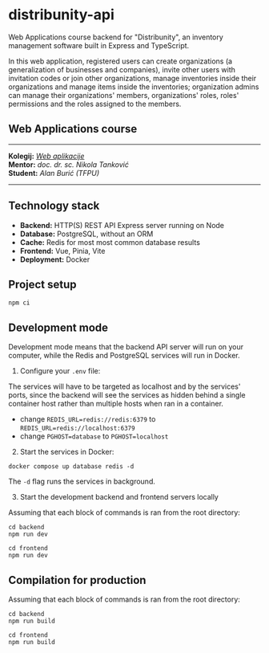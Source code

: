 # distribunity-api

Web Applications course backend for "Distribunity", an inventory management software built in Express and TypeScript.

In this web application, registered users can create organizations (a generalization of businesses and companies),
invite other users with invitation codes or join other organizations, manage inventories inside their organizations and
manage items inside the inventories; organization admins can manage their organizations' members, organizations' roles,
roles' permissions and the roles assigned to the members.

## Web Applications course

--------------------
**Kolegij:** [_Web aplikacije_](http://ntankovic.unipu.hr/wa)  
**Mentor:** _doc. dr. sc. Nikola Tanković_  
**Student:** _Alan Burić (TFPU)_

--------------------

## Technology stack

- **Backend:** HTTP(S) REST API Express server running on Node
- **Database:** PostgreSQL, without an ORM
- **Cache:** Redis for most most common database results
- **Frontend:** Vue, Pinia, Vite
- **Deployment:** Docker

## Project setup

```
npm ci
```

## Development mode

Development mode means that the backend API server will run 
on your computer, while the Redis and PostgreSQL services 
will run in Docker.

1. Configure your `.env` file:

The services will have to be targeted as localhost and by the services' ports, 
since the backend will see the services as hidden behind a single container 
host rather than multiple hosts when ran in a container.

- change `REDIS_URL=redis://redis:6379` to `REDIS_URL=redis://localhost:6379`
- change `PGHOST=database` to `PGHOST=localhost`

2. Start the services in Docker:

```
docker compose up database redis -d
```

The `-d` flag runs the services in background.

3. Start the development backend and frontend servers locally

Assuming that each block of commands is ran from the root directory:

```
cd backend
npm run dev
```

```
cd frontend
npm run dev
```

## Compilation for production

Assuming that each block of commands is ran from the root directory:

```
cd backend
npm run build
```

```
cd frontend
npm run build
```